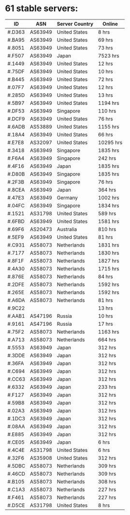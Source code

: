 # 61 stable servers:

| ID | ASN | Server Country | Online |
| ------ | ------ | ------ | ------ |
| #.D363 | AS63949 | United States | 8 hrs |
| #.BA95 | AS63949 | United States | 69 hrs |
| #.8051 | AS63949 | United States | 73 hrs |
| #.F507 | AS63949 | Japan | 7523 hrs |
| #.1449 | AS63949 | United States | 12 hrs |
| #.75DF | AS63949 | United States | 10 hrs |
| #.B445 | AS63949 | United States | 72 hrs |
| #.07F7 | AS63949 | United States | 12 hrs |
| #.285D | AS63949 | United States | 13 hrs |
| #.5B97 | AS63949 | United States | 1194 hrs |
| #.DF53 | AS63949 | Singapore | 110 hrs |
| #.DCF9 | AS63949 | United States | 76 hrs |
| #.6ADB | AS53889 | United States | 1155 hrs |
| #.18A4 | AS63949 | United States | 66 hrs |
| #.E7E8 | AS32097 | United States | 10295 hrs |
| #.3418 | AS63949 | Singapore | 1835 hrs |
| #.F6A4 | AS63949 | Singapore | 242 hrs |
| #.4F16 | AS63949 | Japan | 1835 hrs |
| #.D80B | AS63949 | Singapore | 1835 hrs |
| #.2F3B | AS63949 | Singapore | 76 hrs |
| #.8CEA | AS63949 | Japan | 364 hrs |
| #.47E3 | AS63949 | Germany | 1002 hrs |
| #.04FC | AS63949 | Singapore | 1834 hrs |
| #.1521 | AS31798 | United States | 589 hrs |
| #.6FBD | AS63949 | United States | 1581 hrs |
| #.69F6 | AS20473 | Australia | 810 hrs |
| #.5EF9 | AS63949 | United States | 81 hrs |
| #.C931 | AS58073 | Netherlands | 1831 hrs |
| #.7177 | AS58073 | Netherlands | 1830 hrs |
| #.8F1F | AS58073 | Netherlands | 1827 hrs |
| #.4A30 | AS58073 | Netherlands | 1715 hrs |
| #.876E | AS58073 | Netherlands | 84 hrs |
| #.2DFE | AS58073 | Netherlands | 1592 hrs |
| #.265E | AS58073 | Netherlands | 1592 hrs |
| #.A6DA | AS58073 | Netherlands | 81 hrs |
| #.9C22 |  |  | 13 hrs |
| #.AAB1 | AS47196 | Russia | 10 hrs |
| #.9161 | AS47196 | Russia | 17 hrs |
| #.75F2 | AS58073 | Netherlands | 1163 hrs |
| #.A713 | AS58073 | Netherlands | 664 hrs |
| #.5553 | AS63949 | Japan | 312 hrs |
| #.3DDE | AS63949 | Japan | 312 hrs |
| #.36FA | AS63949 | Japan | 312 hrs |
| #.C694 | AS63949 | Japan | 312 hrs |
| #.CC63 | AS63949 | Japan | 312 hrs |
| #.6332 | AS63949 | Japan | 233 hrs |
| #.F127 | AS63949 | Japan | 312 hrs |
| #.59B8 | AS63949 | Japan | 312 hrs |
| #.02A3 | AS63949 | Japan | 312 hrs |
| #.1DC3 | AS63949 | Japan | 312 hrs |
| #.08AA | AS63949 | Japan | 312 hrs |
| #.E885 | AS63949 | Japan | 312 hrs |
| #.CE05 | AS63949 | Japan | 6 hrs |
| #.4C4E | AS31798 | United States | 6 hrs |
| #.32F6 | AS35908 | United States | 312 hrs |
| #.5DBC | AS58073 | Netherlands | 309 hrs |
| #.46CD | AS58073 | Netherlands | 309 hrs |
| #.B105 | AS58073 | Netherlands | 308 hrs |
| #.C1A3 | AS58073 | Netherlands | 227 hrs |
| #.F461 | AS58073 | Netherlands | 227 hrs |
| #.D5CE | AS31798 | United States | 8 hrs |

